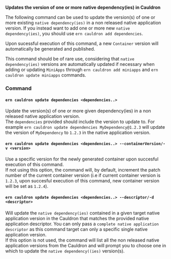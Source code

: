 **Updates the version of one or more native dependency(ies) in Cauldron**

The following command can be used to update the version(s) of one or more existing `native dependency(ies)` in a non released native application version. If you instead want to add one or more new `native dependency(ies)`, you should use `ern cauldron add dependencies`. 

Upon sucessful execution of this command, a new `Container` version will automatically be generated and published.  

This command should be of rare use, considering that `native dependency(ies)` versions are automatically updated if necessary when adding or updating `MiniApps` through `ern cauldron add miniapps` and `ern cauldron update miniapps` commands.

### Command

#### `ern cauldron update dependencies <dependencies..>`

Update the version(s) of one or more given dependency(ies) in a non released native application version.  
The `dependencies` provided should include the version to update to. For example `ern cauldron update dependencies MyDependency@1.2.3` will update the  version of `MyDependency` to `1.2.3` in the native application version.

#### `ern cauldron update dependencies <dependencies..> --containerVersion/-v <version>`

Use a specific version for the newly generated container upon succesful execution of this command.  
If not using this option, the command will, by default, increment the patch number of the current container version (i.e if current container version is `1.2.3`, upon succesful execution of this command, new container version will be set as `1.2.4`).

#### `ern cauldron update dependencies <dependencies..> --descriptor/-d <descriptor>`

Will update the `native dependency(ies)` contained in a given target native application version in the Cauldron that matches the provided native application descriptor. You can only pass a `complete native application descriptor` as this command target can only a specific single native application version.  
If this option is not used, the command will list all the non released native application versions from the Cauldron and will prompt you to choose one in which to update the `native dependency((ies)` version(s).
